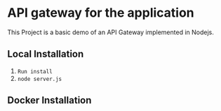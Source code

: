 # API gateway for the application
This Project is a basic demo of an API Gateway implemented in Nodejs.

## Local Installation 
1. `Run install`
2. `node server.js`

## Docker Installation 
